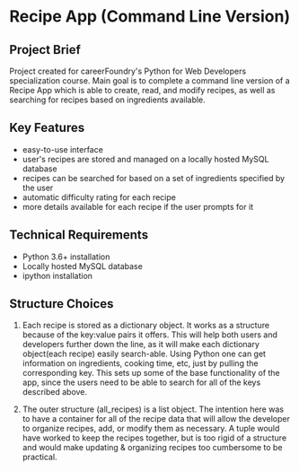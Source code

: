 # Recipe App (Command Line Version)
## Project Brief
Project created for careerFoundry's Python for Web Developers specialization course. Main goal is to complete a command line version of a Recipe App which is able to create, read, and modify recipes, as well as searching for recipes based on ingredients available.

## Key Features
- easy-to-use interface
- user's recipes are stored and managed on a locally hosted MySQL database
- recipes can be searched for based on a set of ingredients specified by the user
- automatic difficulty rating for each recipe
- more details available for each recipe if the user prompts for it


## Technical Requirements

- Python 3.6+ installation
- Locally hosted MySQL database
- ipython installation

## Structure Choices
1) Each recipe is stored as a dictionary object. It works as a structure because of the key:value pairs it offers. This will help both users and developers further down the line, as it will make each dictionary object(each recipe) easily search-able. Using Python one can get information on ingredients, cooking time, etc, just by pulling the corresponding key. This sets up some of the base functionality of the app, since the users need to be able to search for all of the keys described above.

2) The outer structure (all_recipes) is a list object. The intention here was to have a container for all of the recipe data that will allow the developer to organize recipes, add, or modify them as necessary. A tuple would have worked to keep the recipes together, but is too rigid of a structure and would make updating & organizing recipes too cumbersome to be practical. 